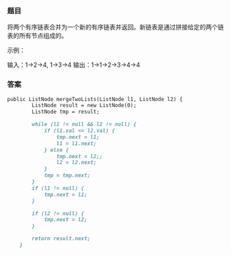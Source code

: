 ### 题目
将两个有序链表合并为一个新的有序链表并返回。新链表是通过拼接给定的两个链表的所有节点组成的。 

示例：

输入：1->2->4, 1->3->4
输出：1->1->2->3->4->4


### 答案
```markdown
public ListNode mergeTwoLists(ListNode l1, ListNode l2) {
        ListNode result = new ListNode(0);
        ListNode tmp = result;

        while (l1 != null && l2 != null) {
            if (l1.val <= l2.val) {
                tmp.next = l1;
                l1 = l1.next;
            } else {
                tmp.next = l2;;
                l2 = l2.next;
            }
            tmp = tmp.next;
        }
        if (l1 != null) {
            tmp.next = l1;
        }

        if (l2 != null) {
            tmp.next = l2;
        }

        return result.next;
    }
```